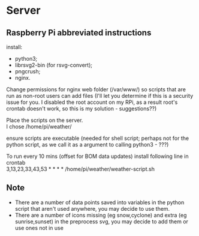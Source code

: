 Server
======

## Raspberry Pi abbreviated instructions

install:  
  * python3;
  * librsvg2-bin (for rsvg-convert);  
  * pngcrush;  
  * nginx.
  
Change permissions for nginx web folder (/var/www/) so scripts that are run as non-root users can add files (I'll let you determine if this is a security issue for you. I disabled the root account on my RPi, as a result root's crontab doesn't work, so this is my solution - suggestions??)  

Place the scripts on the server.  
I chose /home/pi/weather/

ensure scripts are executable (needed for shell script; perhaps not for the python script, as we call it as a argument to calling python3 - ???)

To run every 10 mins (offset for BOM data updates) install following line in crontab  
3,13,23,33,43,53 * * * * /home/pi/weather/weather-script.sh

## Note  
* There are a number of data points saved into variables in the python script that aren't used anywhere, you may decide to use them.
* There are a number of icons missing (eg snow,cyclone) and extra (eg sunrise,sunset) in the preprocess svg, you may decide to add them or use ones not in use
